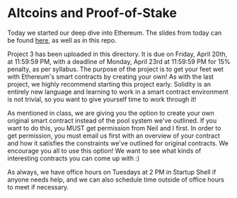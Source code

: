 # Altcoins and Proof-of-Stake

Today we started our deep dive into Ethereum. The slides from today can be found [here](https://docs.google.com/presentation/d/1c2bWVBB3oVmO-aryJcn9XuBcnGPD2QpmJ12uZGUbCwE/edit?usp=sharing), as well as in this repo.
  
Project 3 has been uploaded in this directory. It is due on Friday, April 20th, at 11:59:59 PM, with a deadline of Monday, April 23rd at 11:59:59 PM for 15% penalty, as per syllabus. The purpose of the project is to get your feet wet with Ethereum's smart contracts by creating your own! As with the last project, we highly recommend starting this project early. Solidity is an entirely new language and learning to work in a smart contract environment is not trivial, so you want to give yourself time to work through it!
  
As mentioned in class, we are giving you the option to create your own original smart contract instead of the pool system we've outlined. If you want to do this, you MUST get permission from Neil and I first. In order to get permission, you must email us first with an overview of your contract and how it satisfies the constraints we've outlined for original contracts. We encourage you all to use this option! We want to see what kinds of interesting contracts you can come up with :)

As always, we have office hours on Tuesdays at 2 PM in Startup Shell if anyone needs help, and we can also schedule time outside of office hours to meet if necessary.